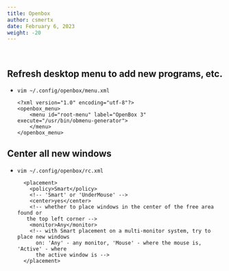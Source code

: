 ```yaml
---
title: Openbox
author: csmertx
date: February 6, 2023
weight: -20
---
```


<br />

## Refresh desktop menu to add new programs, etc.

- ```vim ~/.config/openbox/menu.xml```

    ```
    <?xml version="1.0" encoding="utf-8"?>
    <openbox_menu>
        <menu id="root-menu" label="OpenBox 3" execute="/usr/bin/obmenu-generator">
        </menu>
    </openbox_menu>
    ```

## Center all new windows
 
 - ```vim ~/.config/openbox/rc.xml```

    ```
      <placement>
        <policy>Smart</policy>
        <!-- 'Smart' or 'UnderMouse' -->
        <center>yes</center>
        <!-- whether to place windows in the center of the free area found or
       the top left corner -->
        <monitor>Any</monitor>
        <!-- with Smart placement on a multi-monitor system, try to place new windows
          on: 'Any' - any monitor, 'Mouse' - where the mouse is, 'Active' - where
          the active window is -->
      </placement>
    ``` 
